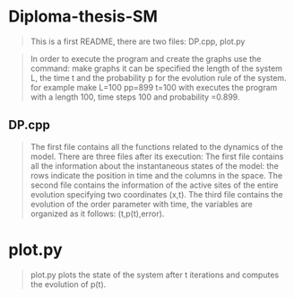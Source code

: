 # Diploma-thesis-SM

> This is a first README, there are two files: DP.cpp, plot.py

> In order to execute the program and create the graphs use the command: make graphs
> it can be specified the length of the system L, the time t and the probability p for the evolution rule of the system.
> for example make L=100 pp=899 t=100 with executes the program with a length 100, time steps 100 and probability =0.899.

## DP.cpp
> The first file contains all the functions related to the dynamics of the model. 
> There are three files after its execution: 
> The first file contains all the information about the instantaneous states of the model: the rows indicate the position in time and the columns in the space.
> The second file contains the information of the active sites of the entire evolution specifying two coordinates (x,t). 
> The third file contains the evolution of the order parameter with time, the variables are organized as it follows: (t,p(t),error).
# plot.py
> plot.py plots the state of the system after t iterations and computes the evolution of p(t).
